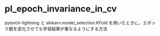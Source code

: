 # pl_epoch_invariance_in_cv
pytorch-lightning と sklearn.model_selection.KFold を用いたときに，エポック数を変化させても学習結果が重なるようにする方法
